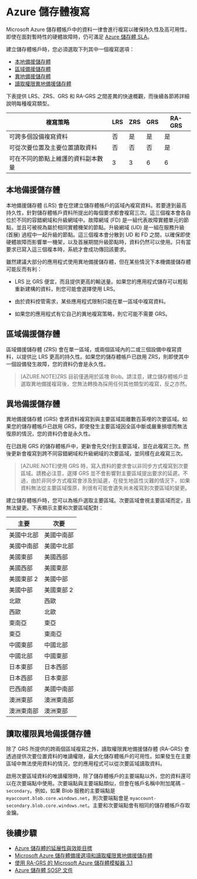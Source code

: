 
<properties 
  pageTitle="Azure 儲存體複寫 | Microsoft Azure" 
  description="系統會 複製Microsoft Azure 儲存體帳戶中的資料，以維持持久性和高可用性。複寫選項包括本機備援儲存體 (LRS)、區域備援儲存體 (ZRS)、異地備援儲存體 (GRS) 和讀取權限異地備援儲存體 (RA-GRS)。" 
  services="storage" 
  documentationCenter="" 
  authors="tamram" 
  manager="adinah" 
  editor=""/>

<tags 
  ms.service="storage" 
  ms.workload="storage" 
  ms.tgt_pltfrm="na" 
  ms.devlang="na" 
  ms.topic="article" 
  ms.date="05/26/2015" 
  ms.author="tamram"/>

# Azure 儲存體複寫

Microsoft Azure 儲存體帳戶中的資料一律會進行複寫以確保持久性及高可用性，即使在面對暫時性的硬體故障時，仍可滿足 [Azure 儲存體 SLA](http://azure.microsoft.com/support/legal/sla/)。

建立儲存體帳戶時，您必須選取下列其中一個複寫選項：

- [本地備援儲存體](#locally-redundant-storage)
- [區域備援儲存體](#zone-redundant-storage)
- [異地備援儲存體](#geo-redundant-storage)
- [讀取權限異地備援儲存體](#read-access-geo-redundant-storage)

下表提供 LRS、ZRS、GRS 和 RA-GRS 之間差異的快速概觀，而後續各節將詳細說明每種複寫類型。


|複寫策略|LRS|ZRS|GRS|RA-GRS 
|--------------------|---|---|---|------
|可跨多個設備複寫資料|否|是|是|是|
|可從次要位置及主要位置讀取資料|否|否|否|是
|可在不同的節點上維護的資料副本數量|3|3|6|6 


## 本地備援儲存體

本地備援儲存體 (LRS) 會在您建立儲存體帳戶的區域內複寫資料。若要達到最高持久性，針對儲存體帳戶資料所提出的每個要求都會複寫三次。這三個複本會各自位於不同的容錯網域和升級網域中。故障網域 (FD) 是一組代表故障實體單元的節點，並且可被視為屬於相同實體機架的節點。升級網域 (UD) 是一組在服務升級 (首展) 過程中一起升級的節點。這三個複本會分散到 UD 和 FD 之間，以確保即使硬體故障而影響單一機架，以及首展期間升級節點時，資料仍然可以使用。只有當要求已寫入這三個複本時，系統才會成功傳回該要求。

雖然建議大部分的應用程式使用異地備援儲存體，但在某些情況下本機備援儲存體可能反而有利：

- LRS 比 GRS 便宜，而且提供更高的輸送量。如果您的應用程式儲存可以輕鬆重新建構的資料，則您可能會選擇使用 LRS。

- 由於資料控管需求，某些應用程式限制只能在單一區域中複寫資料。

- 如果您的應用程式有它自己的異地複寫策略，則它可能不需要 GRS。


## 區域備援儲存體

區域備援儲存體 (ZRS) 會在單一區域，或兩個區域內的二或三個設備中複寫資料，以提供比 LRS 更高的持久性。如果您的儲存體帳戶已啟用 ZRS，則即使其中一個設備發生故障，您的資料仍會是永久性。


>[AZURE.NOTE]ZRS 目前僅適用於區塊 Blob。請注意，建立儲存體帳戶並選取異地備援複寫後，您無法轉換為採用任何其他類型的複寫，反之亦然。


## 異地備援儲存體 

異地備援儲存體 (GRS) 會將資料複寫到與主要區域距離數百英哩的次要區域。如果您的儲存體帳戶已啟用 GRS，即使發生主要區域因全區中斷或嚴重損壞而無法復原的情況，您的資料仍會是永久性。

在已啟用 GRS 的儲存體帳戶中，更新會先交付到主要區域，並在此複寫三次。然後更新會複寫到跨不同容錯網域和升級網域的次要區域，並同樣在此複寫三次。

 
> [AZURE.NOTE]使用 GRS 時，寫入資料的要求會以非同步方式複寫到次要區域。請務必注意，選擇 GRS 並不會影響對主要區域提出要求的延遲。不過，由於非同步方式複寫會涉及到延遲，在發生地區性災難的情況下，如果資料無法從主要區域復原，則很有可能會遺失尚未複寫到次要區域的變更。
 
建立儲存體帳戶時，您可以為帳戶選取主要區域。次要區域會視主要區域而定，且無法變更。下表顯示主要和次要區域配對：

|主要 |次要        
| ---------------   |----------------
|美國中北部 |美國中南部
|美國中南部 |美國中北部
|美國東部 |美國西部        
|美國西部 |美國東部         
|美國東部 2 |美國中部      
|美國中部 |美國東部 2       
|北歐 |西歐     
|西歐 |北歐    
|東南亞 |東亞       
|東亞 |東南亞 
|中國東部 |中國北部     
|中國北部 |中國東部      
|日本東部 |日本西部      
|日本西部 |日本東部      
|巴西南部 |美國中南部
|澳洲東部 |澳洲東南部
|澳洲東南部|澳洲東部  

 
## 讀取權限異地備援儲存體

除了 GRS 所提供的跨兩個區域複寫之外，讀取權限異地備援儲存體 (RA-GRS) 會透過提供次要位置資料的唯讀權限，最大化儲存體帳戶的可用性。如果發生在主要區域中無法使用資料的情況，您的應用程式可以從次要區域讀取資料。

啟用次要區域資料的唯讀權限時，除了儲存體帳戶的主要端點以外，您的資料還可以在次要端點中使用。次要端點與主要端點類似，但會在帳戶名稱中附加尾碼 `–secondary`。例如，如果 Blob 服務的主要端點是 `myaccount.blob.core.windows.net`，則次要端點會是 `myaccount-secondary.blob.core.windows.net`。主要和次要端點會有相同的儲存體帳戶存取金鑰。

## 後續步驟

- [Azure 儲存體的延展性與效能目標](storage-scalability-targets.md) 
- [Microsoft Azure 儲存體備援選項和讀取權限異地備援儲存體](http://blogs.msdn.com/b/windowsazurestorage/archive/2013/12/11/introducing-read-access-geo-replicated-storage-ra-grs-for-windows-azure-storage.aspx)  
- [使用 RA-GRS 的 Microsoft Azure 儲存體模擬器 3.1](http://blogs.msdn.com/b/windowsazurestorage/archive/2014/05/08/microsoft-azure-storage-emulator-3-1-with-ra-grs.aspx)
- [Azure 儲存體 SOSP 文件](http://blogs.msdn.com/b/windowsazurestorage/archive/2011/11/20/windows-azure-storage-a-highly-available-cloud-storage-service-with-strong-consistency.aspx)  
 

<!---HONumber=July15_HO2-->